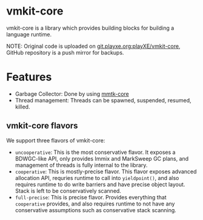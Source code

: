 # vmkit-core



vmkit-core is a library which provides building blocks for building a language runtime.

NOTE: Original code is uploaded on [git.playxe.org:playXE/vmkit-core](https://git.playxe.org/playXE/vmkit-core), GitHub repository is a push mirror for backups. 

# Features
- Garbage Collector: Done by using [mmtk-core](https://github.com/mmtk/mmtk-core)
- Thread management: Threads can be spawned, suspended, resumed, killed.


## vmkit-core flavors

We support three flavors of vmkit-core:
- `uncooperative`: This is the most conservative flavor. It exposes a BDWGC-like API, only provides Immix and MarkSweep GC plans,
and management of threads is fully internal to the library.
- `cooperative`: This is mostly-precise flavor. This flavor exposes advanced allocation API, requries runtime to call into `yieldpoint()`,
and also requires runtime to do write barriers and have precise object layout. Stack is left to be conservatively scanned. 
- `full-precise`: This is precise flavor. Provides everything that `cooperative` provides, and also requires
runtime to not have any conservative assumptions such as conservative stack scanning.